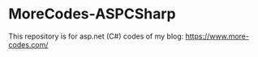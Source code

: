 # MoreCodes-ASPCSharp
This repository is for asp.net (C#) codes of my blog: https://www.more-codes.com/
